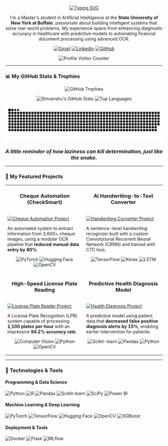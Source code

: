 <div align="center">
  <a href="https://git.io/typing-svg"><img src="https://readme-typing-svg.demolab.com?font=Fira+Code&weight=700&size=40&pause=1000&color=00BFFF&center=true&vCenter=true&width=1000&lines=Hi+there%2C+I'm+Shivanshu+Mishra+👋;AI+%26+Machine+Learning+Engineer;Specializing+in+Computer+Vision+%26+NLP;Let's+build+the+future+together." alt="Typing SVG" /></a>
</div>

<p align="center">
  I'm a Master's student in Artificial Intelligence at the <b>State University of New York at Buffalo</b>, passionate about building intelligent systems that solve real-world problems. My experience spans from enhancing diagnostic accuracy in healthcare with predictive models to automating financial document processing using advanced OCR.
</p>

<p align="center">
  <a href="mailto:shivanshu985@gmail.com" target="_blank"><img src="https://img.shields.io/badge/Gmail-D14836?style=for-the-badge&logo=gmail&logoColor=white" alt="Gmail"/></a>
  <a href="LINK_TO_YOUR_LINKEDIN" target="_blank"><img src="https://img.shields.io/badge/LinkedIn-0077B5?style=for-the-badge&logo=linkedin&logoColor=white" alt="LinkedIn"/></a>
  <a href="https://github.com/shivanshu2109" target="_blank"><img src="https://img.shields.io/badge/GitHub-181717?style=for-the-badge&logo=github&logoColor=white" alt="GitHub"/></a>
</p>

<p align="center">
  <img src="https://komarev.com/ghpvc/?username=shivanshu2109&color=00BFFF&style=flat-square" alt="Profile Visitor Counter"/>
</p>

---

### 📊 My GitHub Stats & Trophies

<div align="center">
  <img src="https://github-profile-trophy.vercel.app/?username=shivanshu2109&theme=tokyonight&no-frame=true&no-bg=true&margin-w=15&margin-h=15" alt="GitHub Trophies"/>
</div>
<p align="center">
  <img width="49%" src="https://github-readme-stats.vercel.app/api?username=shivanshu2109&show_icons=true&theme=tokyonight&icon_color=00BFFF&hide_border=true&count_private=true" alt="Shivanshu's GitHub Stats" />
  <img width="49%" src="https://github-readme-stats.vercel.app/api/top-langs/?username=shivanshu2109&layout=compact&theme=tokyonight&hide_border=true&langs_count=8" alt="Top Languages" />
</p>

<div align="center">
  <img src="https://raw.githubusercontent.com/platane/platane/output/github-contribution-grid-snake.svg?user=shivanshu2109" alt="snake" />
  <h3><em>A little reminder of how laziness can kill determination, just like the snake.</em></h3>
</div>

---

### 🚀 My Featured Projects

<table>
  <tr>
    <td width="50%" valign="top">
      <h3 align="center">Cheque Automation (CheckSmart)</h3>
      <br />
      <a href="LINK_TO_YOUR_REPO_HERE_1">
        <img src="LINK_TO_YOUR_PROJECT_IMAGE_OR_GIF_1" alt="Cheque Automation Project" width="100%">
      </a>
      <br />
      <p>An automated system to extract information from 3,600+ cheque images, using a modular OCR pipeline that <b>reduced manual data entry by 80%</b>.</p>
      <p align="center">
        <img src="https://img.shields.io/badge/PyTorch-EE4C2C?style=for-the-badge&logo=pytorch&logoColor=white" alt="PyTorch"/>
        <img src="https://img.shields.io/badge/Hugging Face-FFD21E?style=for-the-badge&logo=huggingface&logoColor=black" alt="Hugging Face"/>
        <img src="https://img.shields.io/badge/OpenCV-5C3EE8?style=for-the-badge&logo=opencv&logoColor=white" alt="OpenCV"/>
      </p>
    </td>
    <td width="50%" valign="top">
      <h3 align="center">AI Handwriting-to-Text Converter</h3>
      <br />
      <a href="LINK_TO_YOUR_REPO_HERE_2">
        <img src="LINK_TO_YOUR_PROJECT_IMAGE_OR_GIF_2" alt="Handwriting Converter Project" width="100%">
      </a>
      <br />
      <p>A sentence-level handwriting recognizer built with a custom Convolutional Recurrent Neural Network (CRNN) and trained with CTC loss.</p>
      <p align="center">
        <img src="https://img.shields.io/badge/TensorFlow-FF6F00?style=for-the-badge&logo=tensorflow&logoColor=white" alt="TensorFlow"/>
        <img src="https://img.shields.io/badge/Keras-D00000?style=for-the-badge&logo=keras&logoColor=white" alt="Keras"/>
        <img src="https://img.shields.io/badge/LSTM-4CAF50?style=for-the-badge" alt="LSTM"/>
      </p>
    </td>
  </tr>
  <tr>
    <td width="50%" valign="top">
      <h3 align="center">High-Speed License Plate Reading</h3>
      <br />
      <a href="LINK_TO_YOUR_REPO_HERE_3">
        <img src="LINK_TO_YOUR_PROJECT_IMAGE_OR_GIF_3" alt="License Plate Reader Project" width="100%">
      </a>
      <br />
      <p>A License Plate Recognition (LPR) system capable of processing <b>1,100 plates per hour</b> with an impressive <b>94.2% accuracy rate</b>.</p>
      <p align="center">
        <img src="https://img.shields.io/badge/Computer%20Vision-5C3EE8?style=for-the-badge" alt="Computer Vision"/>
        <img src="https://img.shields.io/badge/Python-3776AB?style=for-the-badge&logo=python&logoColor=white" alt="Python"/>
        <img src="https://img.shields.io/badge/OpenCV-5C3EE8?style=for-the-badge&logo=opencv&logoColor=white" alt="OpenCV"/>
      </p>
    </td>
    <td width="50%" valign="top">
      <h3 align="center">Predictive Health Diagnosis Model</h3>
      <br />
      <a href="LINK_TO_YOUR_REPO_HERE_4">
        <img src="LINK_TO_YOUR_PROJECT_IMAGE_OR_GIF_4" alt="Health Diagnosis Project" width="100%">
      </a>
      <br />
      <p>A predictive model using patient data that <b>decreased false positive diagnosis alerts by 15%</b>, enabling earlier intervention for patients.</p>
      <p align="center">
        <img src="https://img.shields.io/badge/scikit--learn-F7931E?style=for-the-badge&logo=scikit-learn&logoColor=white" alt="Scikit-learn"/>
        <img src="https://img.shields.io/badge/Pandas-150458?style=for-the-badge&logo=pandas&logoColor=white" alt="Pandas"/>
        <img src="https://img.shields.io/badge/Python-3776AB?style=for-the-badge&logo=python&logoColor=white" alt="Python"/>
      </p>
    </td>
  </tr>
</table>

---

### 🔧 Technologies & Tools

<h4>Programming & Data Science</h4>
<p>
  <img src="https://img.shields.io/badge/Python-3776AB?style=for-the-badge&logo=python&logoColor=white" alt="Python"/>
  <img src="https://img.shields.io/badge/R-276DC3?style=for-the-badge&logo=r&logoColor=white" alt="R"/>
  <img src="https://img.shields.io/badge/Pandas-150458?style=for-the-badge&logo=pandas&logoColor=white" alt="Pandas"/>
  <img src="https://img.shields.io/badge/scikit--learn-F7931E?style=for-the-badge&logo=scikit-learn&logoColor=white" alt="Scikit-learn"/>
  <img src="https://img.shields.io/badge/SciPy-8CAAE6?style=for-the-badge&logo=scipy&logoColor=white" alt="SciPy"/>
  <img src="https://img.shields.io/badge/Power%20BI-F2C811?style=for-the-badge&logo=powerbi&logoColor=black" alt="Power BI"/>
</p>

<h4>Machine Learning & Deep Learning</h4>
<p>
  <img src="https://img.shields.io/badge/PyTorch-EE4C2C?style=for-the-badge&logo=pytorch&logoColor=white" alt="PyTorch"/>
  <img src="https://img.shields.io/badge/TensorFlow-FF6F00?style=for-the-badge&logo=tensorflow&logoColor=white" alt="TensorFlow"/>
  <img src="https://img.shields.io/badge/Hugging%20Face-FFD21E?style=for-the-badge&logo=huggingface&logoColor=black" alt="Hugging Face"/>
  <img src="https://img.shields.io/badge/OpenCV-5C3EE8?style=for-the-badge&logo=opencv&logoColor=white" alt="OpenCV"/>
  <img src="https://img.shields.io/badge/XGBoost-006600?style=for-the-badge&logo=xgboost&logoColor=white" alt="XGBoost"/>
</p>

<h4>Deployment & Tools</h4>
<p>
  <img src="https://img.shields.io/badge/Docker-2496ED?style=for-the-badge&logo=docker&logoColor=white" alt="Docker"/>
  <img src="https://img.shields.io/badge/Flask-000000?style=for-the-badge&logo=flask&logoColor=white" alt="Flask"/>
  <img src="https://img.shields.io/badge/MLflow-0084D5?style=for-the-badge&logo=mlflow&logoColor=white" alt="MLflow"/>
</p>
